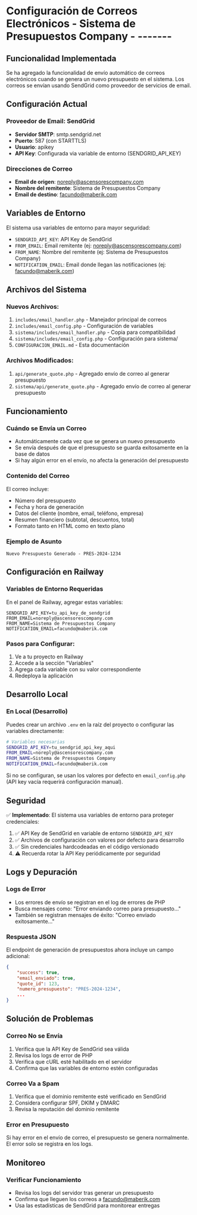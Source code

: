 # Configuración de Correos Electrónicos - Sistema de Presupuestos Company - -------

## Funcionalidad Implementada

Se ha agregado la funcionalidad de envío automático de correos electrónicos cuando se genera un nuevo presupuesto en el sistema. Los correos se envían usando SendGrid como proveedor de servicios de email.

## Configuración Actual

### Proveedor de Email: SendGrid
- **Servidor SMTP**: smtp.sendgrid.net
- **Puerto**: 587 (con STARTTLS)
- **Usuario**: apikey
- **API Key**: Configurada via variable de entorno (SENDGRID_API_KEY)

### Direcciones de Correo
- **Email de origen**: noreply@ascensorescompany.com
- **Nombre del remitente**: Sistema de Presupuestos Company
- **Email de destino**: facundo@maberik.com

## Variables de Entorno

El sistema usa variables de entorno para mayor seguridad:

- `SENDGRID_API_KEY`: API Key de SendGrid
- `FROM_EMAIL`: Email remitente (ej: noreply@ascensorescompany.com)
- `FROM_NAME`: Nombre del remitente (ej: Sistema de Presupuestos Company)
- `NOTIFICATION_EMAIL`: Email donde llegan las notificaciones (ej: facundo@maberik.com)

## Archivos del Sistema

### Nuevos Archivos:
1. `includes/email_handler.php` - Manejador principal de correos
2. `includes/email_config.php` - Configuración de variables
3. `sistema/includes/email_handler.php` - Copia para compatibilidad
4. `sistema/includes/email_config.php` - Configuración para sistema/
5. `CONFIGURACION_EMAIL.md` - Esta documentación

### Archivos Modificados:
1. `api/generate_quote.php` - Agregado envío de correo al generar presupuesto
2. `sistema/api/generate_quote.php` - Agregado envío de correo al generar presupuesto

## Funcionamiento

### Cuándo se Envía un Correo
- Automáticamente cada vez que se genera un nuevo presupuesto
- Se envía después de que el presupuesto se guarda exitosamente en la base de datos
- Si hay algún error en el envío, no afecta la generación del presupuesto

### Contenido del Correo
El correo incluye:
- Número del presupuesto
- Fecha y hora de generación
- Datos del cliente (nombre, email, teléfono, empresa)
- Resumen financiero (subtotal, descuentos, total)
- Formato tanto en HTML como en texto plano

### Ejemplo de Asunto
```
Nuevo Presupuesto Generado - PRES-2024-1234
```

## Configuración en Railway

### Variables de Entorno Requeridas
En el panel de Railway, agregar estas variables:

```
SENDGRID_API_KEY=tu_api_key_de_sendgrid
FROM_EMAIL=noreply@ascensorescompany.com
FROM_NAME=Sistema de Presupuestos Company
NOTIFICATION_EMAIL=facundo@maberik.com
```

### Pasos para Configurar:
1. Ve a tu proyecto en Railway
2. Accede a la sección "Variables"
3. Agrega cada variable con su valor correspondiente
4. Redeploya la aplicación

## Desarrollo Local

### En Local (Desarrollo)
Puedes crear un archivo `.env` en la raíz del proyecto o configurar las variables directamente:

```bash
# Variables necesarias
SENDGRID_API_KEY=tu_sendgrid_api_key_aqui
FROM_EMAIL=noreply@ascensorescompany.com
FROM_NAME=Sistema de Presupuestos Company
NOTIFICATION_EMAIL=facundo@maberik.com
```

Si no se configuran, se usan los valores por defecto en `email_config.php` (API key vacía requerirá configuración manual).

## Seguridad

✅ **Implementado**: El sistema usa variables de entorno para proteger credenciales:

1. ✅ API Key de SendGrid en variable de entorno `SENDGRID_API_KEY`
2. ✅ Archivos de configuración con valores por defecto para desarrollo
3. ✅ Sin credenciales hardcodeadas en el código versionado
4. ⚠️ Recuerda rotar la API Key periódicamente por seguridad

## Logs y Depuración

### Logs de Error
- Los errores de envío se registran en el log de errores de PHP
- Busca mensajes como: "Error enviando correo para presupuesto..."
- También se registran mensajes de éxito: "Correo enviado exitosamente..."

### Respuesta JSON
El endpoint de generación de presupuestos ahora incluye un campo adicional:
```json
{
    "success": true,
    "email_enviado": true,
    "quote_id": 123,
    "numero_presupuesto": "PRES-2024-1234",
    ...
}
```

## Solución de Problemas

### Correo No se Envía
1. Verifica que la API Key de SendGrid sea válida
2. Revisa los logs de error de PHP
3. Verifica que cURL esté habilitado en el servidor
4. Confirma que las variables de entorno estén configuradas

### Correo Va a Spam
1. Verifica que el dominio remitente esté verificado en SendGrid
2. Considera configurar SPF, DKIM y DMARC
3. Revisa la reputación del dominio remitente

### Error en Presupuesto
Si hay error en el envío de correo, el presupuesto se genera normalmente. El error solo se registra en los logs.

## Monitoreo

### Verificar Funcionamiento
- Revisa los logs del servidor tras generar un presupuesto
- Confirma que lleguen los correos a facundo@maberik.com
- Usa las estadísticas de SendGrid para monitorear entregas 

